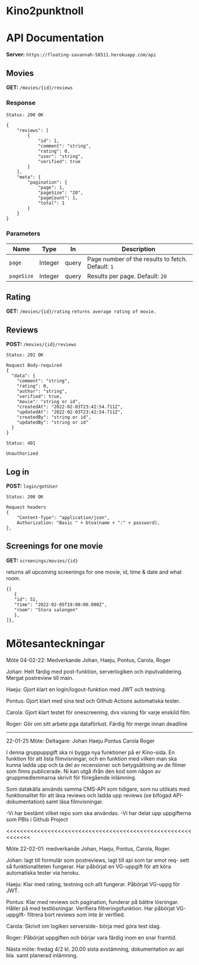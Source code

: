 # Kino2punktnoll

# API Documentation

**Server:** ```https://floating-savannah-58511.herokuapp.com/api ```

## Movies

**GET:**  `/movies/{id}/reviews` 

### Response

`Status: 200 OK`

```
{
    "reviews": [
        {
            "id": 1,
            "comment": "string",
            "rating": 0,
            "user": "string",
            "verified": true
        }
    ],
    "meta": {
        "pagination": {
            "page": 1,
            "pageSize": "20",
            "pageCount": 1,
            "total": 1
        }
    }
}
```
### Parameters


| Name | Type | In | Description |
| ----------- | ----------- | ----------- | ----------- |
| `page` | Integer | query | Page number of the results to fetch. Default: `1` |
| `pageSize` | Integer | query | Results per page. Default: `20` |

## Rating
**GET:** `/movies/{id}/rating`
`returns average rating of movie.`

## Reviews

**POST:**  `/movies/{id}/reviews` 

`Status: 201 OK`

```
Request Body-required
{
  "data": {
    "comment": "string",
    "rating": 0,
    "author": "string",
    "verified": true,
    "movie": "string or id",
    "createdAt": "2022-02-03T23:42:54.711Z",
    "updatedAt": "2022-02-03T23:42:54.711Z",
    "createdBy": "string or id",
    "updatedBy": "string or id"
  }
}
```
`Status: 401`
```
Unauthorized
```

## Log in
**POST:** `login/getUser`

`Status: 200 OK`

```
Request headers
{
    "Content-Type": "application/json",
    Authorization: "Basic " + btoa(name + ":" + password),
},
```
## Screenings for one movie
**GET:** `screenings/movies/{id}`

returns all upcoming screenings for one movie, id, time & date and what room. 
```
{[
   {
   "id": 51,
   "time": "2022-02-05T19:00:00.000Z",
   "room": "Stora salongen" 
   },
]},
```

# Mötesanteckningar
Möte 04-02-22: Medverkande Johan, Haeju, Pontus, Carola, Roger

Johan: Helt färdig med post-funktion, serverlogiken och inputvalidering. Mergat postreview till main.

Haeju: Gjort klart en login/logout-funktion med JWT och testning.

Pontus: Gjort klart med sina test och Github Actions automatiska tester.

Carola: Gjort klart testet för onescreening, dvs visning för varje enskild film. 

Roger: Gör om sitt arbete pga dataförlust. Färdig för merge innan deadline

----------------------------------------------------------------------------
22-01-25 Möte:
Deltagare:
Johan
Haeju
Pontus
Carola
Roger


I denna gruppuppgift ska ni bygga nya funktioner på er Kino-sida. En funktion för att lista filmvisningar, och en funktion med vilken man ska kunna ladda upp och ta del av recensioner och betygsättning av de filmer som finns publicerade. Ni kan utgå ifrån den kod som någon av gruppmedlemmarna skrivit för föregående inlämning.

Som datakälla används samma CMS-API som tidigare, som nu utökats med funktionalitet för att läsa reviews och ladda upp reviews (se bifogad API-dokumentation) samt läsa filmvisningar.


-Vi har bestämt vilket repo som ska användas.
-Vi har delat upp uppgifterna som PBIs i Github Project

<<<<<<<<<<<<<<<<<<<<<<<<<<<<<<<<<<<<<<<<<<<<<<<<<<<<<<<<<<<<<


Möte 22-02-01: medverkande Johan, Haeju, Pontus, Carola, Roger. 

Johan: lagt till formulär som postreviews, lagt till api som tar emot req- sett så funktionaliteten fungerar. Har påbörjat en VG-uppgift för att köra automatiska tester via heroku. 

Haeju: Klar med rating, testning och allt fungerar. Påbörjat VG-uppg för JWT. 

Pontus: Klar med reviews och pagination, funderar på bättre lösningar. Håller på med testlösningar. Verifiera filtreringsfunktion. 
Har påbörjat VG-uppgift- filtrera bort reviews som inte är verified.

Carola: Skrivit om logiken serverside- börja med göra test idag. 

Roger: Påbörjat uppgiften och börjar vara färdig inom en snar framtid.

Nästa möte: fredag 4/2 kl. 20.00 sista avstämning, dokumentation av api bla.  samt planerad inlämning.
